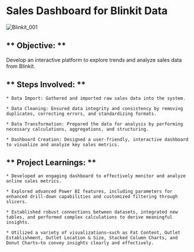 # Sales Dashboard for Blinkit Data 
![Blinkit_001](https://github.com/user-attachments/assets/a9ce3585-8c8e-4a92-95c5-3c3e5ee49c60)

## ** Objective: **

  Develop an interactive platform to explore trends and analyze sales data from Blinkit.
  
## ** Steps Involved: **

    * Data Import: Gathered and imported raw sales data into the system.
    
    * Data Cleaning: Ensured data integrity and consistency by removing duplicates, correcting errors, and standardizing formats.
    
    * Data Transformation: Prepared the data for analysis by performing necessary calculations, aggregations, and structuring.
    
    * Dashboard Creation: Designed a user-friendly, interactive dashboard to visualize and analyze key sales metrics.
      
## ** Project Learnings: **

    * Developed an engaging dashboard to effectively monitor and analyze online sales metrics.
    
    * Explored advanced Power BI features, including parameters for enhanced drill-down capabilities and customized filtering through slicers.
    
    * Established robust connections between datasets, integrated new tables, and performed complex calculations to derive meaningful insights.
    
    * Utilized a variety of visualizations—such as Fat Content, Outlet Establishment, Outlet Location & Size, Stacked Column Charts, and Donut Charts—to convey insights clearly and effectively.
